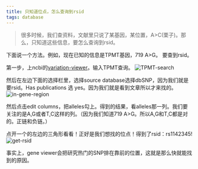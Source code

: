 ```yaml
---
title: 只知道位点，怎么查询到rsid
tags: database
---
```

>很多时候，我们查资料，文献里只说了某基因，某位置，A>C(栗子)。那么，只知道这些信息，要怎么查询到rsid。


下面说一个方法。例如，现在已知的信息是TPMT基因，719 A>G。
要查到rsid。

第一步，上ncbi的[variation-viewer](https://www.ncbi.nlm.nih.gov/variation/view/)。输入TPMT查询。
![TPMT-search](https://raw.githubusercontent.com/pzweuj/pzweuj.github.io/master/downloads/images/variant-view-TPMT.png)

然后在左边下面的选择栏里，选择source database选择dbSNP，因为我们就是要rsid。Has publications 选 yes。因为我们就是看到文章所以才来找的。
![in-gene-region](https://raw.githubusercontent.com/pzweuj/pzweuj.github.io/master/downloads/images/gene-view-selected.png)

然后点击edit columns，把alleles勾上。得到的结果，看alleles那一列。我们要关注的是A,G或者T,C这样的列。（因为我们知道719 A>G。所以A,G和T,C都是对的。正链和负链。）

点开一个的左边的三角形看看！正好是我们想找的位点！得到了rsid：rs1142345!
![get-rsid](https://raw.githubusercontent.com/pzweuj/pzweuj.github.io/master/downloads/images/get-rsid.png)

事实上，gene viewer会把研究热门的SNP排在靠前的位置，这就是那么快就能找到的原因。




[T_T]:老井子，我爱你啊。
